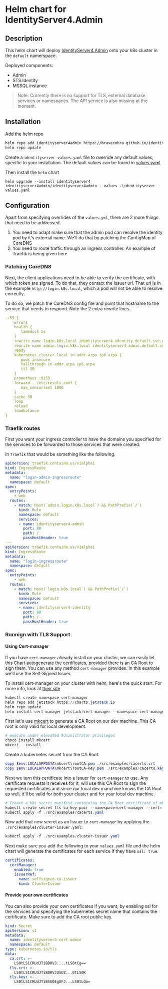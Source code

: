# Helm chart for IdentityServer4.Admin

## Description

This helm chart will deploy [IdentityServer4.Admin](https://github.com/skoruba/IdentityServer4.Admin) onto your k8s cluster in the `default` namerspace.

Deployed components:

- Admin
- STS.Identity
- MSSQL instance

> Note: Currently there is no support for TLS, external database services or namespaces. The API service is also missing at the moment.

## Installation

Add the helm repo

```bash
helm repo add identityserver4admin https://bravecobra.github.io/identityserver4.admin-helm/charts/
helm repo update
```

Create a `identityserver-values.yaml` file to override any default values, specific to your installation. The default values can be found in [values.yaml](./src/identityserver4admin/values.yaml)

Then install the `helm` chart

```powerhshell
helm upgrade --install identityserver4 identityserver4admin/identityserver4admin --values .\identityserver-values.yaml
```

## Configuration

Apart from specifying overrides of the `values.yml`, there are 2 more things that need to be addressed.

1. You need to adapt make sure that the admin pod can resolve the identity pod by it's external name. We'll do that by patching the ConfigMap of CoreDNS
1. You need to route traffic through an ingress controller. An example of Traefik is being given here

### Patching CoreDNS

Next, the client applications need to be able to verify the certificate, with which token are signed. To do that, they contact the Issuer url. That url is in the example `http://login.k8s.local`, which a pod will not be able to resolve correctly.

To do so, we patch the CoreDNS config file and point that hostname to the service that needs to respond. Note the 2 extra rewrite lines.

```yaml
.:53 {
    errors
    health {
       lameduck 5s
    }
    rewrite name login.k8s.local identityserver4-identity.default.svc.cluster.local
    rewrite name admin.login.k8s.local identityserver4-admin.default.svc.cluster.local
    ready
    kubernetes cluster.local in-addr.arpa ip6.arpa {
       pods insecure
       fallthrough in-addr.arpa ip6.arpa
       ttl 30
    }
    prometheus :9153
    forward . /etc/resolv.conf {
       max_concurrent 1000
    }
    cache 30
    loop
    reload
    loadbalance
}
```

### Traefik routes

First you want your ingress controller to have the domains you specified for the services to be forwarded to those services that were created.

In `Traefik` that would be something like the following.

```yaml
apiVersion: traefik.containo.us/v1alpha1
kind: IngressRoute
metadata:
  name: "login-admin-ingressroute"
  namespace: default
spec:
  entryPoints:
    - web
  routes:
    - match: Host(`admin.login.k8s.local`) && PathPrefix(`/`)
      kind: Rule
      namespace: default
      services:
      - name: identityserver4-admin
        port: 80
        path: /
        passHostHeader: true
---
apiVersion: traefik.containo.us/v1alpha1
kind: IngressRoute
metadata:
  name: "login-ingressroute"
  namespace: default
spec:
  entryPoints:
    - web
  routes:
    - match: Host(`login.k8s.local`) && PathPrefix(`/`)
      kind: Rule
      namespace: default
      services:
      - name: identityserver4-identity
        port: 80
        path: /
        passHostHeader: true
```

### Runnign with TLS Support

#### Using Cert-manager

If you have `cert-manager` already install on your cluster, we can easily let this Chart autogenerate the certificates, provided there is an CA Root to sign them. You can use any method `cert-manager` provides. In this example we'll use the Self-Signed Issuer.

To install cert-manager on your cluster with helm, here's the quick start. For more info, look at [their site](https://cert-manager.io/docs/installation/)

```powershell
kubectl create namespace cert-manager
helm repo add jetstack https://charts.jetstack.io
helm repo update
helm install cert-manager jetstack/cert-manager --namespace cert-manager --create-namespace --version v1.3.1 --set installCRDs=true
```

First let's use [mkcert](https://github.com/FiloSottile/mkcert) to generate a CA Root on our dev machine. This CA root is only valid for local development.

```powershell
# execute under elevated Administrator privileges
choco install mkcert
mkcert --install
```

Create a kubernetes secret from the CA Root.

```powershell
copy $env:LOCALAPPDATA\mkcert\rootCA.pem ./src/examples/cacerts.crt
copy $env:LOCALAPPDATA\mkcert\rootCA-key.pem ./src/examples/cacerts.key
```

Next we turn this certificate into a Issuer for `cert-manager` to use. Any certificate requests it receives for it, will use this CA Root to sign the requested certificates and since our local dev manchine knows the CA Root as well, it'll be valid for both your cluster and for your local dev machine.

```powershell
# Create a k8s secret manifest containing the CA Root certificate of mkcert to a cacerts.yaml file
kubectl create secret tls ca-key-pair --namespace=cert-manager --cert=./src/examples/cacerts.crt --key=./src/examples/cacerts.key  --dry-run=client -o yaml > ./src/examples/cacerts.yaml
kubectl apply -f ./src/examples/cacerts.yaml
```

Now add that new secret as an Issuer to `cert-manager` by applying the `./src/examples/cluster-issuer.yaml`:

```powershell
kubectl apply -f ./src/examples/cluster-issuer.yaml
```

Next make sure you add the following to your `values.yaml` file and the helm chart will generate the certificates for each service if they have `ssl: true`.

```yaml
certificates:
  certManager:
    enabled: true
    issuerRef:
      name: selfsigned-ca-issuer
      kind: ClusterIssuer
```

#### Provide your own certificates

You can also provide your own certificates if you want, by enabling ssl for the services and specifying the kubernetes secret name that contains the certificate. Make sure to add the CA root public key.

```yaml
kind: Secret
apiVersion: v1
metadata:
  name: identityserver4-cert-admin
  namespace: default
type: kubernetes.io/tls
data:
  ca.crt: >-
    LS0tLS1CRUdJTiBDRVJ....tLS0tCg==
  tls.crt: >-
    LS0tLS1CRUdJTiBDRVJUSUZ...0tLS0K
  tls.key: >-
    LS0tLS1CRUdJTiBSU0EgUFJ...LS0tLQo=
```
